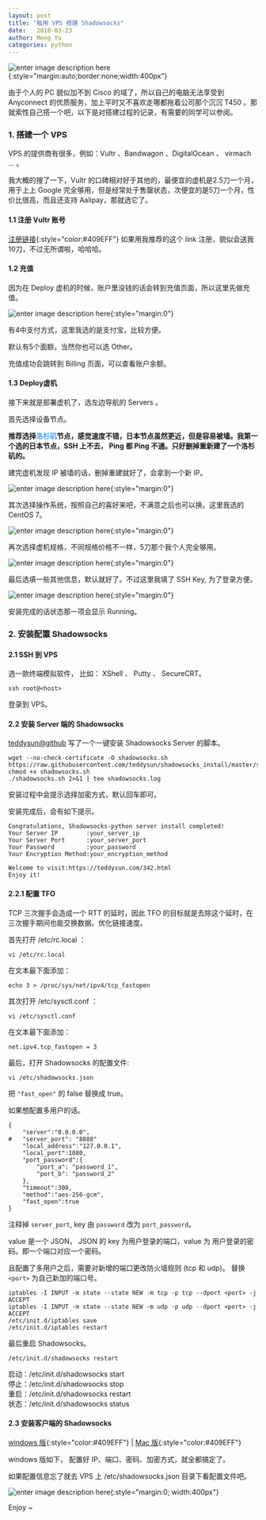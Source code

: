 ```yaml
---
layout: post
title: "租用 VPS 搭建 Shadowsocks"
date:   2018-03-23 
author: Meng Yu
categories: python
---
```


![enter image description here](http://owu6vks0s.bkt.clouddn.com/develo_2.png){:style="margin:auto;border:none;width:400px"}

由于个人的 PC 貌似加不到 Cisco 的域了，所以自己的电脑无法享受到 Anyconnect 的优质服务，加上平时又不喜欢走哪都拖着公司那个沉沉 T450 。那就索性自己搭一个吧，以下是对搭建过程的记录，有需要的同学可以参阅。

### 1. 搭建一个 VPS

VPS 的提供商有很多，例如：Vultr 、Bandwagon 、DigitalOcean 、 virmach ... 。     

我大概的搜了一下，Vultr 的口碑相对好于其他的，最便宜的虚机是2.5刀一个月，用于上上 Google 完全够用，但是经常处于售罄状态，次便宜的是5刀一个月，性价比很高，而且还支持 Aalipay，那就选它了。

#### 1.1 注册 Vultr 账号

[注册链接](https://www.vultr.com/?ref=7368626){:style="color:#409EFF"} 如果用我推荐的这个 link 注册，貌似会送我10刀，不过无所谓啦，哈哈哈。

#### 1.2 充值
因为在 Deploy 虚机的时候，账户里没钱的话会转到充值页面，所以这里先做充值。

![enter image description here](http://owu6vks0s.bkt.clouddn.com/pay.png){:style="margin:0"}

有4中支付方式，这里我选的是支付宝，比较方便。

默认有5个面额，当然你也可以选 Other。

充值成功会跳转到 Billing 页面，可以查看账户余额。

#### 1.3 Deploy虚机

接下来就是部署虚机了，选左边导航的 Servers 。

首先选择设备节点。 

**推荐选择<span style="color:#409EFF">洛杉矶</span>节点，感觉速度不错，日本节点虽然更近，但是容易被墙。我第一个选的日本节点，SSH 上不去， Ping 都 Ping 不通。只好删掉重新建了一个洛杉矶的。** 

建完虚机发现 IP 被墙的话，删掉重建就好了，会拿到一个新 IP。

![enter image description here](http://owu6vks0s.bkt.clouddn.com/node.png){:style="margin:0"}

其次选择操作系统，按照自己的喜好来吧，不满意之后也可以换。这里我选的 CentOS 7。

![enter image description here](http://owu6vks0s.bkt.clouddn.com/os.png){:style="margin:0"}

再次选择虚机规格，不同规格价格不一样，5刀那个我个人完全够用。

![enter image description here](http://owu6vks0s.bkt.clouddn.com/serve_size.png){:style="margin:0"}

最后选填一些其他信息，默认就好了。不过这里我填了 SSH Key, 为了登录方便。

![enter image description here](http://owu6vks0s.bkt.clouddn.com/install_finish.png){:style="margin:0"}

安装完成的话状态那一项会显示 Running。

### 2. 安装配置 Shadowsocks

#### 2.1 SSH 到 VPS

选一款终端模拟软件， 比如： XShell 、 Putty 、 SecureCRT。

```
ssh root@<host>
```

登录到 VPS。


#### 2.2 安装 Server 端的 Shadowsocks

[teddysun@github](https://github.com/teddysun/shadowsocks_install ) 写了一个一键安装 Shadowsocks Server 的脚本。 

```
wget --no-check-certificate -O shadowsocks.sh https://raw.githubusercontent.com/teddysun/shadowsocks_install/master/shadowsocks.sh
chmod +x shadowsocks.sh
./shadowsocks.sh 2>&1 | tee shadowsocks.log
```

安装过程中会提示选择加密方式，默认回车即可。

安装完成后，会有如下提示。

```
Congratulations, Shadowsocks-python server install completed!
Your Server IP        :your_server_ip
Your Server Port      :your_server_port
Your Password         :your_password
Your Encryption Method:your_encryption_method

Welcome to visit:https://teddysun.com/342.html
Enjoy it!

```

#### 2.2.1 配置 TFO

TCP 三次握手会造成一个 RTT 的延时，因此 TFO 的目标就是去除这个延时，在三次握手期间也能交换数据。优化链接速度。

首先打开 /etc/rc.local ：

```
vi /etc/rc.local
```

在文本最下面添加：

```
echo 3 > /proc/sys/net/ipv4/tcp_fastopen
```

其次打开 /etc/sysctl.conf ：

```
vi /etc/sysctl.conf
```

在文本最下面添加：

```
net.ipv4.tcp_fastopen = 3
```

最后，打开 Shadowsocks 的配置文件:

```
vi /etc/shadowsocks.json
```

把 `"fast_open"` 的 false 替换成 true。

如果想配置多用户的话。

```
{
    "server":"0.0.0.0",
#   "server_port": "8888" 
    "local_address":"127.0.0.1",
    "local_port":1080,
    "port_password":{
        "port_a": "password_1",
        "port_b": "password_2"
    },
    "timeout":300,
    "method":"aes-256-gcm",
    "fast_open":true
}
```
注释掉 `server_port`,  key 由 `password` 改为 `port_password`。

value 是一个 JSON， JSON 的 key 为用户登录的端口，value 为 用户登录的密码。即一个端口对应一个密码。

且配置了多用户之后，需要对新增的端口更改防火墙规则 (tcp 和 udp)。 替换 `<port>` 为自己新加的端口号。

```
iptables -I INPUT -m state --state NEW -m tcp -p tcp --dport <port> -j ACCEPT
iptables -I INPUT -m state --state NEW -m udp -p udp --dport <port> -j ACCEPT 
/etc/init.d/iptables save
/etc/init.d/iptables restart
```

最后重启 Shadowsocks。

```
/etc/init.d/shadowsocks restart
```
  
启动：/etc/init.d/shadowsocks start           
停止：/etc/init.d/shadowsocks stop      
重启：/etc/init.d/shadowsocks restart         
状态：/etc/init.d/shadowsocks status         

#### 2.3 安装客户端的 Shadowsocks 

[windows 版](https://github.com/shadowsocks/shadowsocks-windows/releases){:style="color:#409EFF"} | [Mac 版](https://sourceforge.net/projects/shadowsocksgui/){:style="color:#409EFF"} 

windows 版如下， 配置好 IP、端口、密码、加密方式，就全都搞定了。    

如果配置信息忘了就去 VPS 上 /etc/shadowsocks.json 目录下看配置文件吧。

![enter image description here](http://owu6vks0s.bkt.clouddn.com/ss_client.png){:style="margin:0; width:400px"}

Enjoy ~